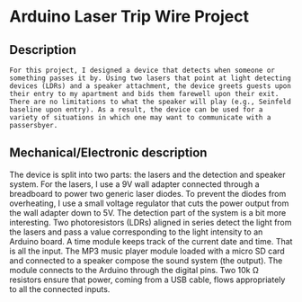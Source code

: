 # Arduino Laser Trip Wire Project

## Description

	For this project, I designed a device that detects when someone or something passes it by. Using two lasers that point at light detecting devices (LDRs) and a speaker attachment, the device greets guests upon their entry to my apartment and bids them farewell upon their exit. There are no limitations to what the speaker will play (e.g., Seinfeld baseline upon entry). As a result, the device can be used for a variety of situations in which one may want to communicate with a passersbyer.
  
## Mechanical/Electronic description
The device is split into two parts: the lasers and the detection and speaker system. For the lasers, I use a 9V wall adapter connected through a breadboard to power two generic laser diodes. To prevent the diodes from overheating, I use a small voltage regulator that cuts the power output from the wall adapter down to 5V. The detection part of the system is a bit more interesting. Two photoresistors (LDRs) aligned in series detect the light from the lasers and pass a value corresponding to the light intensity to an Arduino board. A time module keeps track of the current date and time. That is all the input. The MP3 music player module loaded with a micro SD card and connected to a speaker compose the sound system (the output). The module connects to the Arduino through the digital pins. Two 10k Ω resistors ensure that power, coming from a USB cable, flows appropriately to all the connected inputs. 




